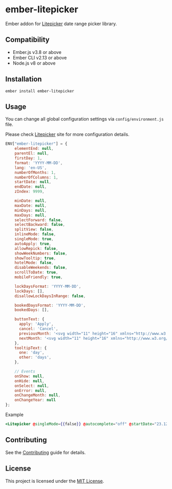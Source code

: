 ember-litepicker
==============================================================================

Ember addon for [Litepicker](https://github.com/wakirin/Litepicker/) date range picker library.


Compatibility
------------------------------------------------------------------------------

* Ember.js v3.8 or above
* Ember CLI v2.13 or above
* Node.js v8 or above


Installation
------------------------------------------------------------------------------

```
ember install ember-litepicker
```


Usage
------------------------------------------------------------------------------

You can change all global configuration settings via `config/environment.js` file.

Please check [Litepicker](https://wakirin.github.io/Litepicker/) site for more configuration details.

```javascript
ENV["ember-litepicker"] = {
    elementEnd: null,
    parentEl: null,
    firstDay: 1,
    format: 'YYYY-MM-DD',
    lang: 'en-US',
    numberOfMonths: 1,
    numberOfColumns: 1,
    startDate: null,
    endDate: null,
    zIndex: 9999,

    minDate: null,
    maxDate: null,
    minDays: null,
    maxDays: null,
    selectForward: false,
    selectBackward: false,
    splitView: false,
    inlineMode: false,
    singleMode: true,
    autoApply: true,
    allowRepick: false,
    showWeekNumbers: false,
    showTooltip: true,
    hotelMode: false,
    disableWeekends: false,
    scrollToDate: true,
    mobileFriendly: true,

    lockDaysFormat: 'YYYY-MM-DD',
    lockDays: [],
    disallowLockDaysInRange: false,

    bookedDaysFormat: 'YYYY-MM-DD',
    bookedDays: [],

    buttonText: {
      apply: 'Apply',
      cancel: 'Cancel',
      previousMonth: '<svg width="11" height="16" xmlns="http://www.w3.org/2000/svg"><path d="M7.919 0l2.748 2.667L5.333 8l5.334 5.333L7.919 16 0 8z" fill-rule="nonzero"/></svg>',
      nextMonth: '<svg width="11" height="16" xmlns="http://www.w3.org/2000/svg"><path d="M2.748 16L0 13.333 5.333 8 0 2.667 2.748 0l7.919 8z" fill-rule="nonzero"/></svg>',
    },
    tooltipText: {
      one: 'day',
      other: 'days',
    },

    // Events
    onShow: null,
    onHide: null,
    onSelect: null,
    onError: null,
    onChangeMonth: null,
    onChangeYear: null
};

```
Example

``` handlebars
<Litepicker @singleMode={{false}} @autocomplete="off" @startDate="23.12.2019" @endDate="28.12.2019" />
```

Contributing
------------------------------------------------------------------------------

See the [Contributing](CONTRIBUTING.md) guide for details.


License
------------------------------------------------------------------------------

This project is licensed under the [MIT License](LICENSE.md).
